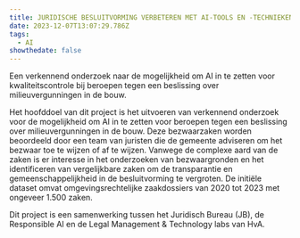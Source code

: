 ```yaml
---
title: JURIDISCHE BESLUITVORMING VERBETEREN MET AI-TOOLS EN -TECHNIEKEN
date: 2023-12-07T13:07:29.786Z
tags:
  - AI
showthedate: false
---
```

Een verkennend onderzoek naar de mogelijkheid om AI in te zetten voor kwaliteitscontrole bij beroepen tegen een beslissing over milieuvergunningen in de bouw.

Het hoofddoel van dit project is het uitvoeren van verkennend onderzoek voor de mogelijkheid om AI in te zetten voor beroepen tegen een beslissing over milieuvergunningen in de bouw. Deze bezwaarzaken worden beoordeeld door een team van juristen die de gemeente adviseren om het bezwaar toe te wijzen of af te wijzen. Vanwege de complexe aard van de zaken is er interesse in het onderzoeken van bezwaargronden en het identificeren van vergelijkbare zaken om de transparantie en gemeenschappelijkheid in de besluitvorming te vergroten. De initiële dataset omvat omgevingsrechtelijke zaakdossiers van 2020 tot 2023 met ongeveer 1.500 zaken.

Dit project is een samenwerking tussen het Juridisch Bureau (JB), de Responsible AI en de Legal Management & Technology labs van HvA.